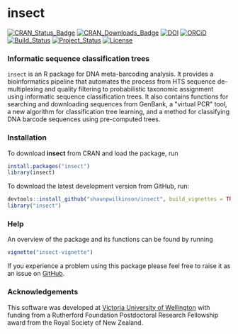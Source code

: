 # insect

[![CRAN_Status_Badge](http://www.r-pkg.org/badges/version/insect)](https://cran.r-project.org/package=insect)
[![CRAN_Downloads_Badge](http://cranlogs.r-pkg.org/badges/grand-total/insect)](https://cran.r-project.org/package=insect)
[![DOI](https://zenodo.org/badge/87808693.svg)](https://zenodo.org/badge/latestdoi/87808693)
[![ORCiD](https://img.shields.io/badge/ORCiD-0000--0002--7332--7931-brightgreen.svg)](http://orcid.org/0000-0002-7332-7931) 
[![Build_Status](https://travis-ci.org/shaunpwilkinson/insect.svg?branch=master)](https://travis-ci.org/shaunpwilkinson/insect)
[![Project_Status](http://www.repostatus.org/badges/latest/active.svg)](http://www.repostatus.org/#active)
[![License](https://img.shields.io/badge/License-GPL%20v3-blue.svg)](http://www.gnu.org/licenses/gpl-3.0)


### Informatic sequence classification trees

`insect` is an R package for DNA meta-barcoding analysis. It provides a 
bioinformatics pipeline that automates the process from HTS sequence 
de-multiplexing and quality filtering to probabilistic taxonomic 
assignment using informatic sequence classification trees. 
It also contains functions for searching and downloading sequences 
from GenBank, a "virtual PCR" tool, a new algorithm for classification tree learning, 
and a method for classifying DNA barcode sequences using pre-computed trees.


### Installation

To download **insect** from CRAN and load the package, run

```R
install.packages("insect")
library(insect)
```

To download the latest development version from GitHub, run:

```R
devtools::install_github("shaunpwilkinson/insect", build_vignettes = TRUE) 
library("insect")
```


### Help

An overview of the package and its functions can be found by running

```R
vignette("insect-vignette")
```

If you experience a problem using this package please feel free to
raise it as an issue on [GitHub](http://github.com/shaunpwilkinson/insect/issues).


### Acknowledgements

This software was developed at 
[Victoria University of Wellington](http://www.victoria.ac.nz/) 
with funding from a Rutherford Foundation Postdoctoral Research Fellowship 
award from the Royal Society of New Zealand.


